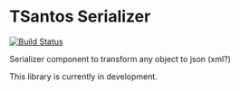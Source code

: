 # TSantos Serializer

[![Build Status](https://travis-ci.org/tsantos84/serializer.svg?branch=master)](https://travis-ci.org/tsantos84/serializer)

Serializer component to transform any object to json (xml?)

This library is currently in development.
